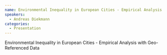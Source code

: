 ```yaml
--- 
name: Environmental Inequality in European Cities - Empirical Analysis with Geo-Referenced Data
speakers: 
  - Andreas Diekmann
categories:
  - Presentation
---
```


Environmental Inequality in European Cities - Empirical Analysis with Geo-Referenced Data